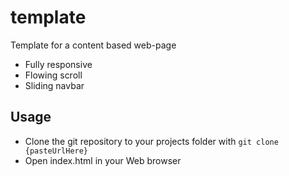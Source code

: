# template

Template for a content based web-page
* Fully responsive
* Flowing scroll
* Sliding navbar

## Usage

* Clone the git repository to your projects folder with ```git clone {pasteUrlHere}```
* Open index.html in your Web browser
